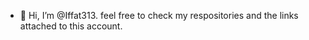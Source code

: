 - 👋 Hi, I’m @Iffat313. feel free to check my respositories and the links attached to this account.

<!---
Iffat313/Iffat313 is a ✨ special ✨ repository because its `README.md` (this file) appears on your GitHub profile.
You can click the Preview link to take a look at your changes.
--->

